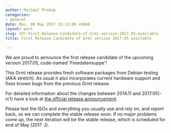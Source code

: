 ```yaml
---
author: Michael Prokop
categories:
- general
date: Mon, 08 May 2017 21:13:00 +0000
layout: post
slug: 397-First-Release-Candidate-of-Grml-version-2017.05-available
title: First Release Candidate of Grml version 2017.05 available

---
```

We are proud to announce the first release candidate of the upcoming version 2017\.05, code\-named 'Freedatensuppe'!

This Grml release provides fresh software packages from Debian testing (AKA stretch). As usual it also incorporates current hardware support and fixes known bugs from the previous Grml release.

For detailed information about the changes between 2014\.11 and 2017\.05(\-rc1\) have a look at [the official release announcement](https://grml.org/changelogs/README-grml-2017.05-rc1/).

Please test the ISOs and everything you usually use and rely on, and report back, so we can complete the stable release soon. If no major problems come up, the next iteration will be the stable release, which is scheduled for end of May (2017 :)).
